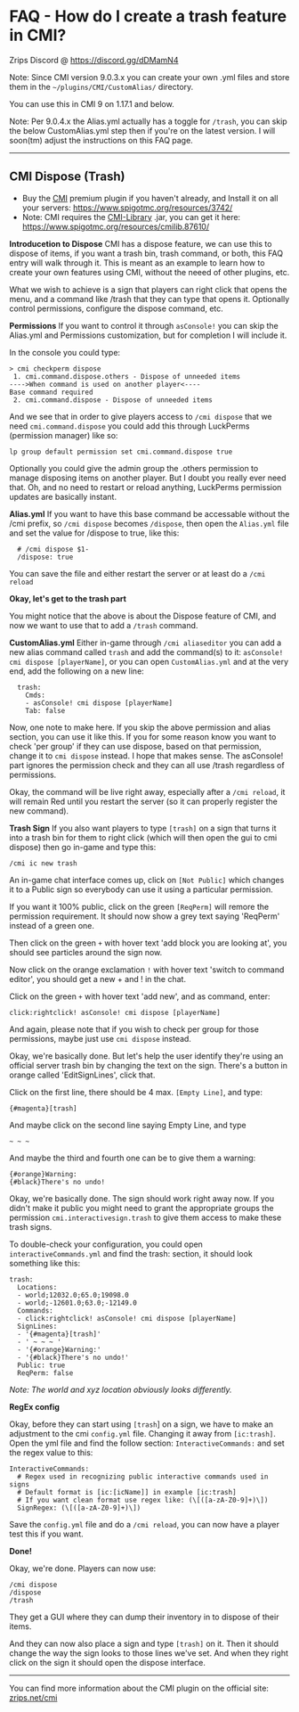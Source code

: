 # FAQ - How do I create a trash feature in CMI?

Zrips Discord @ https://discord.gg/dDMamN4

Note: Since CMI version 9.0.3.x you can create your own .yml files and store them in the `~/plugins/CMI/CustomAlias/` directory.

You can use this in CMI 9 on 1.17.1 and below.

Note: Per 9.0.4.x the Alias.yml actually has a toggle for `/trash`, you can skip the below CustomAlias.yml step then if you're on the latest version. I will soon(tm) adjust the instructions on this FAQ page.

---

## CMI Dispose (Trash)

- Buy the [CMI](https://www.zrips.net/cmi/) premium plugin if you haven't already, and Install it on all your servers: <https://www.spigotmc.org/resources/3742/>
- Note: CMI requires the [CMI-Library](https://github.com/mrfdev/CMI/edit/master/Resources/FAQ/cmi-library.md) .jar, you can get it here: <https://www.spigotmc.org/resources/cmilib.87610/>


**Introducetion to Dispose**
CMI has a dispose feature, we can use this to dispose of items, if you want a trash bin, trash command, or both, this FAQ entry will walk through it. This is meant as an example to learn how to create your own features using CMI, without the neeed of other plugins, etc.

What we wish to achieve is a sign that players can right click that opens the menu, and a command like /trash that they can type that opens it. Optionally control permissions, configure the dispose command, etc. 


**Permissions**
If you want to control it through `asConsole!` you can skip the Alias.yml and Permissions customization, but for completion I will include it. 

In the console you could type:
```
> cmi checkperm dispose
 1. cmi.command.dispose.others - Dispose of unneeded items
---->When command is used on another player<----
Base command required
 2. cmi.command.dispose - Dispose of unneeded items
```
And we see that in order to give players access to `/cmi dispose` that we need `cmi.command.dispose` you could add this through LuckPerms (permission manager) like so:
```
lp group default permission set cmi.command.dispose true
```
Optionally you could give the admin group the .others permission to manage disposing items on another player. But I doubt you really ever need that. Oh, and no need to restart or reload anything, LuckPerms permission updates are basically instant.


**Alias.yml**
If you want to have this base command be accessable without the /cmi prefix, so `/cmi dispose` becomes `/dispose`, then open the `Alias.yml` file and set the value for /dispose to true, like this:
```
  # /cmi dispose $1-
  /dispose: true
```
You can save the file and either restart the server or at least do a `/cmi reload`


**Okay, let's get to the trash part**

You might notice that the above is about the Dispose feature of CMI, and now we want to use that to add a `/trash` command. 


**CustomAlias.yml**
Either in-game through `/cmi aliaseditor` you can add a new alias command called `trash` and add the command(s) to it: `asConsole! cmi dispose [playerName]`, or you can open `CustomAlias.yml` and at the very end, add the following on a new line:
```
  trash:
    Cmds:
    - asConsole! cmi dispose [playerName]
    Tab: false
```
Now, one note to make here. If you skip the above permission and alias section, you can use it like this. If you for some reason know you want to check 'per group' if they can use dispose, based on that permission, change it to `cmi dispose` instead. I hope that makes sense. The asConsole! part ignores the permission check and they can all use /trash regardless of permissions.

Okay, the command will be live right away, especially after a `/cmi reload`, it will remain Red until you restart the server (so it can properly register the new command).


**Trash Sign**
If you also want players to type `[trash]` on a sign that turns it into a trash bin for them to right click (which will then open the gui to cmi dispose) then go in-game and type this:
```
/cmi ic new trash
```
An in-game chat interface comes up, click on `[Not Public]` which changes it to a Public sign so everybody can use it using a particular permission.

If you want it 100% public, click on the green `[ReqPerm]` will remore the permission requirement. It should now show a grey text saying 'ReqPerm' instead of a green one.

Then click on the green `+` with hover text 'add block you are looking at', you should see particles around the sign now.

Now click on the orange exclamation `!` with hover text 'switch to command editor', you should get a new + and ! in the chat. 

Click on the green `+` with hover text 'add new', and as command, enter:
```
click:rightclick! asConsole! cmi dispose [playerName]
```
And again, please note that if you wish to check per group for those permissions, maybe just use `cmi dispose` instead.

Okay, we're basically done. But let's help the user identify they're using an official server trash bin by changing the text on the sign. There's a button in orange called 'EditSignLines', click that.

Click on the first line, there should be 4 max. `[Empty Line]`, and type:
```
{#magenta}[trash]
```
And maybe click on the second line saying Empty Line, and type 
```
~ ~ ~
```
And maybe the third and fourth one can be to give them a warning:
```
{#orange}Warning:
{#black}There's no undo!
```

Okay, we're basically done. The sign should work right away now. If you didn't make it public you might need to grant the appropriate groups the permission `cmi.interactivesign.trash` to give them access to make these trash signs.

To double-check your configuration, you could open `interactiveCommands.yml` and find the trash: section, it should look something like this:
```
trash:
  Locations:
  - world;12032.0;65.0;19098.0
  - world;-12601.0;63.0;-12149.0
  Commands:
  - click:rightclick! asConsole! cmi dispose [playerName]
  SignLines:
  - '{#magenta}[trash]'
  - ' ~ ~ ~ '
  - '{#orange}Warning:'
  - '{#black}There's no undo!'
  Public: true
  ReqPerm: false
```
*Note: The world and xyz location obviously looks differently.*


**RegEx config**

Okay, before they can start using `[trash`] on a sign, we have to make an adjustment to the cmi `config.yml` file. Changing it away from `[ic:trash]`. Open the yml file and find the follow section: `InteractiveCommands:` and set the regex value to this:
```
InteractiveCommands:
  # Regex used in recognizing public interactive commands used in signs
  # Default format is [ic:[icName]] in example [ic:trash]
  # If you want clean format use regex like: (\[([a-zA-Z0-9]+)\])
  SignRegex: (\[([a-zA-Z0-9]+)\])
```

Save the `config.yml` file and do a `/cmi reload`, you can now have a player test this if you want.


**Done!**

Okay, we're done. Players can now use:
```
/cmi dispose
/dispose
/trash
```
They get a GUI where they can dump their inventory in to dispose of their items. 

And they can now also place a sign and type `[trash]` on it. Then it should change the way the sign looks to those lines we've set. And when they right click on the sign it should open the dispose interface. 

---

You can find more information about the CMI plugin on the official site: [zrips.net/cmi](https://www.zrips.net/cmi/)
